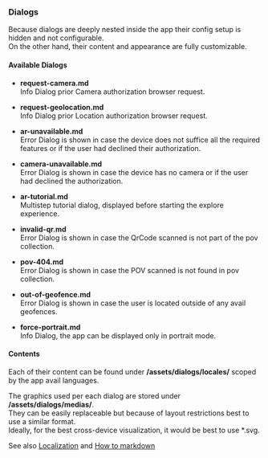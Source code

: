 ### Dialogs

Because dialogs are deeply nested inside the app their config setup is hidden and not configurable.\
On the other hand, their content and appearance are fully customizable.

#### Available Dialogs

- **request-camera.md** \
  Info Dialog prior Camera authorization browser request.

- **request-geolocation.md** \
  Info Dialog prior Location authorization browser request.

- **ar-unavailable.md** \
  Error Dialog is shown in case the device does not suffice all the required features or if the user had declined their authorization.

- **camera-unavailable.md** \
  Error Dialog is shown in case the device has no camera or if the user had declined the authorization.

- **ar-tutorial.md** \
  Multistep tutorial dialog, displayed before starting the explore experience.

- **invalid-qr.md** \
  Error Dialog is shown in case the QrCode scanned is not part of the pov collection.

- **pov-404.md** \
  Error Dialog is shown in case the POV scanned is not found in pov collection.

- **out-of-geofence.md** \
  Error Dialog is shown in case the user is located outside of any avail geofences.

- **force-portrait.md** \
  Info Dialog, the app can be displayed only in portrait mode.

#### Contents

Each of their content can be found under **/assets/dialogs/locales/** scoped by the app avail languages.

The graphics used per each dialog are stored under **/assets/dialogs/medias/**.\
They can be easily replaceable but because of layout restrictions best to use a similar format.\
Ideally, for the best cross-device visualization, it would be best to use \*.svg.

See also [Localization](/reference/localization/index.md) and [How to markdown](/reference/markdown/index.md)
